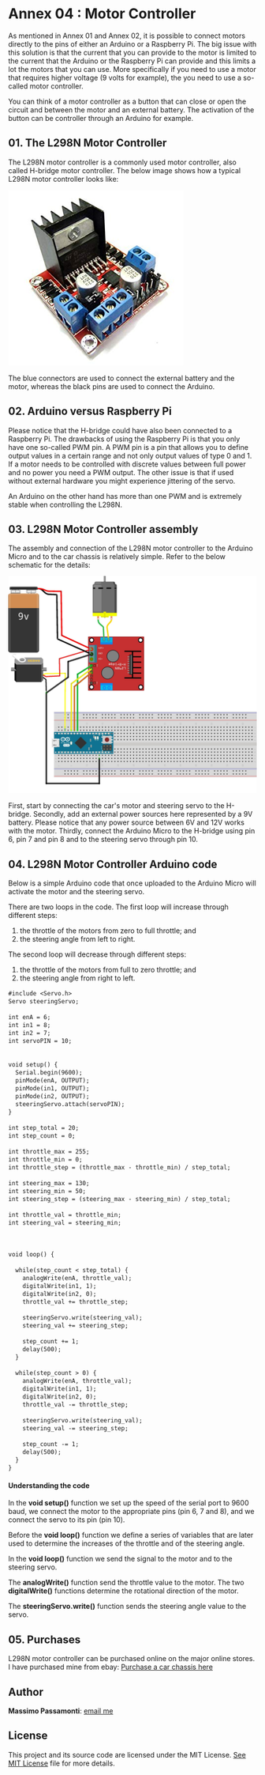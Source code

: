 [image1]: ./images/motor_controller.jpg
[image2]: ./images/L298N_simple.jpg

# Annex 04 : Motor Controller

As mentioned in Annex 01 and Annex 02, it is possible to connect motors directly to the pins of either an Arduino or a Raspberry Pi. The big issue with this solution is that the current that you can provide to the motor is limited to the current that the Arduino or the Raspberry Pi can provide and this limits a lot the motors that you can use. More specifically if you need to use a motor that requires higher voltage (9 volts for example), the you need to use a so-called motor controller.

You can think of a motor controller as a button that can close or open the circuit and between the motor and an external battery. The activation of the button can be controller through an Arduino for example.

## 01. The L298N Motor Controller

The L298N motor controller is a commonly used motor controller, also called H-bridge motor controller. The below image shows how a typical L298N motor controller looks like:

![alt text][image1]

The blue connectors are used to connect the external battery and the motor, whereas the black pins are used to connect the Arduino.

## 02. Arduino versus Raspberry Pi

Please notice that the H-bridge could have also been connected to a Raspberry Pi. The drawbacks of using the Raspberry Pi is that you only have one so-called PWM pin. A PWM pin is a pin that allows you to define output values in a certain range and not only output values of type 0 and 1. If a motor needs to be controlled with discrete values between full power and no power you need a PWM output. The other issue is that if used without external hardware you might experience jittering of the servo.

An Arduino on the other hand has more than one PWM and is extremely stable when controlling the L298N.

## 03. L298N Motor Controller assembly

The assembly and connection of the L298N motor controller to the Arduino Micro and to the car chassis is relatively simple. Refer to the below schematic for the details:

![alt text][image2]

First, start by connecting the car's motor and steering servo to the H-bridge. Secondly, add an external power sources here represented by a 9V battery. Please notice that any power source between 6V and 12V works with the motor. Thirdly, connect the Arduino Micro to the H-bridge using pin 6, pin 7 and pin 8 and to the steering servo through pin 10.

## 04. L298N Motor Controller Arduino code

Below is a simple Arduino code that once uploaded to the Arduino Micro will activate the motor and the steering servo.

There are two loops in the code. The first loop will increase through different steps:
1. the throttle of the motors from zero to full throttle; and
2. the steering angle from left to right.

The second loop will decrease through different steps:
1. the throttle of the motors from full to zero throttle; and
2. the steering angle from right to left.


```
#include <Servo.h>
Servo steeringServo;

int enA = 6;
int in1 = 8;
int in2 = 7;
int servoPIN = 10;


void setup() {
  Serial.begin(9600);
  pinMode(enA, OUTPUT);
  pinMode(in1, OUTPUT);
  pinMode(in2, OUTPUT);
  steeringServo.attach(servoPIN);
}

int step_total = 20;
int step_count = 0;

int throttle_max = 255;
int throttle_min = 0;
int throttle_step = (throttle_max - throttle_min) / step_total;

int steering_max = 130;
int steering_min = 50;
int steering_step = (steering_max - steering_min) / step_total;

int throttle_val = throttle_min;
int steering_val = steering_min;



void loop() {

  while(step_count < step_total) {
    analogWrite(enA, throttle_val);
    digitalWrite(in1, 1);
    digitalWrite(in2, 0);
    throttle_val += throttle_step;

    steeringServo.write(steering_val);
    steering_val += steering_step;

    step_count += 1;
    delay(500);
  }

  while(step_count > 0) {
    analogWrite(enA, throttle_val);
    digitalWrite(in1, 1);
    digitalWrite(in2, 0);
    throttle_val -= throttle_step;

    steeringServo.write(steering_val);
    steering_val -= steering_step;

    step_count -= 1;
    delay(500);
  }
}
```

#### Understanding the code

In the **void setup()** function we set up the speed of the serial port to 9600 baud, we connect the motor to the appropriate pins (pin 6, 7 and 8), and we connect the servo to its pin (pin 10).

Before the **void loop()** function we define a series of variables that are later used to determine the increases of the throttle and of the steering angle.

In the **void loop()** function we send the signal to the motor and to the steering servo.

The **analogWrite()** function send the throttle value to the motor. The two **digitalWrite()** functions determine the rotational direction of the motor.

The **steeringServo.write()** function sends the steering angle value to the servo.

## 05. Purchases

L298N motor controller can be purchased online on the major online stores. I have purchased mine from ebay:
[Purchase a car chassis here](https://store.arduino.cc/)

## Author

**Massimo Passamonti**: [email me](me@massimoslab.com)

## License

This project and its source code are licensed under the MIT License. [See MIT License](https://github.com/github/choosealicense.com/blob/gh-pages/LICENSE.md) file for more details.
